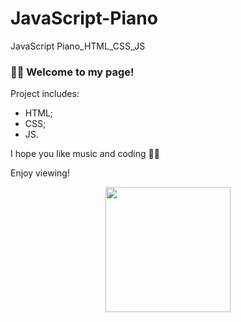 # JavaScript-Piano
JavaScript Piano_HTML_CSS_JS


### :woman_technologist: Welcome to my page!

Project includes:
- HTML;
- CSS;
- JS.

I hope you like music and coding :woman_technologist:

Enjoy viewing!

<div id="header" align="center">
  <img src="https://images.unsplash.com/photo-1615819908471-fed8d1a366d0?ixlib=rb-4.0.3&ixid=MnwxMjA3fDB8MHxwaG90by1wYWdlfHx8fGVufDB8fHx8&auto=format&fit=crop&w=387&q=80" width="200"/>
</div>
